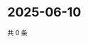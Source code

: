 # 2025-06-10

共 0 条

<!-- BEGIN ZHIHUVIDEO -->
<!-- 最后更新时间 Tue Jun 10 2025 05:10:47 GMT+0800 (China Standard Time) -->

<!-- END ZHIHUVIDEO -->
